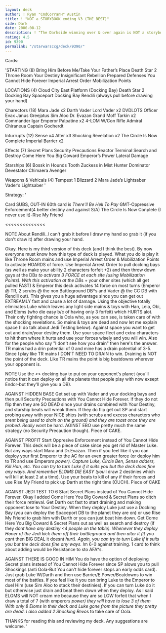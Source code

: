```yaml
---
layout: deck
author: ! Ryan "CmdCorranH" Austin
title: ! "NOT a STORYBOOK ending V3 (THE BEST)"
side: Dark
date: 2000-08-12
description: ! "The Darkside winning over & over again is NOT a storybook ending :-)<<<<<<<<This is my 3rd version of this deck. I think it is the best since it really covers all the popular decks today. If you have a questions please D-mail me before reviewing. TH"
rating: 4.5
id: 9390
permalink: "/starwarsccg/deck/9390/"
---
```

Cards: 

'STARTING (8)
Bring Him Before Me/Take Your Father’s Place
Death Star 2 Throne Room
Your Destiny
Insignificant Rebellion
Prepared Defenses
You Cannot Hide Forever
Imperial Arrest Order
Mobilization Points

LOCATIONS (4)
Cloud City East Platform (Docking Bay)
Death Star 2 Docking Bay
Spaceport Docking Bay
Rendili (always pull before drawing your hand)

Charectors (18)
Mara Jade x2
Darth Vader
Lord Vader x2
DVDLOTS
Officer Evax
Janus Greejatus
Sim Aloo
Dr. Evazan
Grand Moff Tarkin x2
Commander Igar
Emperor Palpatine x2
4-LOM W/Con Rifle
Admiral Chiraneua
Captain Godherdt

Inturrupts (12)
Sense x4
Alter x3
Shocking Revelation x2
The Circle Is Now Complete
Imperial Barrier x2

Effects (7)
Secret Plans
Security Precautions
Reactor Terminal
Search and Destroy
Come Here You Big Coward
Emperor’s Power
Lateral Damage

Starships (6)
Bossk in Hounds Tooth
Zuckess in Mist Hunter
Dominator
Devestator
Chimaera
Avenger

Weapons & Vehicals (4)
Tempest 1
Blizzard 2
Mara Jade’s Lightsaber
Vader’s Lightsaber
'

Strategy: '

Card SUBS, OUT-IN
60th card is *There'll Be Hell To Pay*
GMT-Oppressive Enforcement(4 better destiny and against S/A)
The Circle Is Now Conplete (I never use it)-Rise My Friend

<<<<<<<<<<<<<<

NOTE About Rendili..I can't grab it before I draw my hand so grab it (if you don't draw it) after drawing your hand.

Okay. Here is my third version of this deck (and I think the best). By now everyone must know how this type of deck is played. What you do is play it like Throne Room mains and use Imperial Arrest Order & Mobilization Points to activate HOARDS of force. Use Imperial Arrest Order to pull docking bays (as well as make your ability 2 characters forfeit +2) and then throw down guys at the DB*s to activate 3 FORCE at each site (using Mobilization Points). With this activation at the DB*s + your other sites (which all get pulled FAST) & Emperor this deck activates 14 force on most turns (Emperor @ TR, 2 scrubs @ the non Battleground DB*s and Vader @ the CC DB with Rendili out). This gives you a huge advantage since you can get out EXTREAMLY fast and cause a lot of damage. Using the objective totally eliminates Luke which leaves any light side mains & toys with Han, Leia, Obi, and Eloms (who die easy b/c of having only 3 forfeit) which HURTS alot. Their only fighting chance is Oola who, as you can see, is taken care of with the shocking revelations. So mains & toys are dead and now let me explain space (I do talk about Jedi Testing below). Against space you want to get out and drain/your destiny them. Use your space fleet and extra characters to hit them where it hurts and use your forces wisely and you will win. Also for the people who say "I don't see how you drain" then here's the answer. TR mains had a drin potential of 0 and mine has a drain potential of 3-5. Since I play like TR mains I DON'T NEED TO DRAIN to win. Draining is NOT the point of the deck. Like TR mains the point is big beatdowns wherever your opponent is.

NOTE Use the <> docking bay to put on your opponent's planet (you'll notice that it can deploy on all the planets that people play with now exsept Endor-but they'll give you a DB).

AGAINST HIDDEN BASE Get set up with Vader and your docking bays and then pull Security Precautions with You Cannot Hide Forever. If they do not flip then they are SO DEAD since your drains combined with Your Destiny, and starship beats will wreak them. If they do flip get out SP and start probing away with your NICE ships (with scrubs and excess characters who aren*t being used to drain on the ground) and they are toast once they are probed. Really won*t be hard. AGINST EBO use pretty much the same strategy (no Security Precaution though). Piece of CAKE.

AGAINST PROFIT Start Oppresive Enforcement instead of You Cannot Hide Forever. This deck will be a piece of cake since you get rid of Master Luke. But any ways start Mara and Dr.Evazan. Then if you feel like it you can deploy your first Emperor to the AC for an even greater force (or deploy him to TR and use Emperor*s power). Capture Luke, Circle Ben, Sense adders, Kill Han, etc. You can try to turn Luke if it suits you but the deck does fine any ways. And remember ELOMS DIE EASY (you*ll draw 2 destinies which will kill at least 2 at a time). Use your beats to kill of any if their forces and use Rise My Friend to pick up Darth at the right time (OUCH). Piece of CAKE

AGAINST JEDI TEST TO 6 Start Secret Plans instead of You Cannot Hide Forever. Okay I added Come Here You Big Coward & Secret Plans so ditch their force retrieval. Get Darth out fast to start draining and making opponent lose to Your Destiny. When they deploy Luke just use a Docking Bay (you can deploy the Spaceport DB to the planet they are on) or use Rise My Friend to grab him with Darth or you can just beat him down. Get Come Here You Big Coward & Secret Plans out as well as search and destroy (if they don*t have any destiny <4 people on the table). Whenever they deploy Honer of the Jedi kick them off their battleground and then alter it (if you can*t then BIG DEAL it doesn*t hurt). Again, you can try to turn Luke if it suits you but the deck does fine any ways. I*m 6-0 against training. 1 card to think about adding would be Resistance to sto AFA*s.

AGAINST THERE IS GOOD IN HIM You do have the option of deploying Secret plans instead of You Cannot Hide Forever since SP alows you to pull Shockings (anti Oola-But You can't hide forever stops an early odds card). Just grab Luke W/Darth and then use Barrier/E.Power/Beatdowns to win most of the battles. If you feel like it you can bring Luke to the Emperor to duel Him (use Sim Aloo to stack their destinies). If you can turn Luke do it but otherwise just drain and beat them down when they deploy. As I said ELOMS will NOT cream me because they are so LOW forfeit that when I draw a total of 7 (with emperor*s power) they will have to lose 3 of them With only 8 Eloms in their deck and Luke gone from the picture they pretty are dead. I also added 2 Shocking Revo*s to take care of Oola.


THANKS for reading this and reviewing my deck. Any suggestions are welcome.
'
